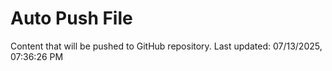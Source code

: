 # Auto Push File

Content that will be pushed to GitHub repository.
Last updated: 07/13/2025, 07:36:26 PM